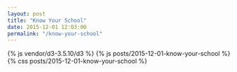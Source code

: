 ```yaml
---
layout: post
title: "Know Your School"
date: 2015-12-01 12:03:00
permalink: "/know-your-school"
---
```


<div id="flares"></div>
<div id="lakeshore-2015"></div>

{% js vendor/d3-3.5.10/d3 %}
{% js posts/2015-12-01-know-your-school %}
{% css posts/2015-12-01-know-your-school %}
